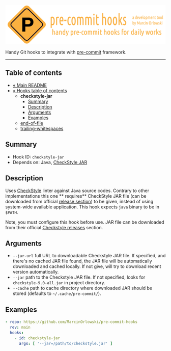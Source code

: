 ![pre-commit-hooks logo](../artwork/logo.png)

Handy Git hooks to integrate with [pre-commit](http://pre-commit.com/) framework.

---

<!--TOC-->

## Table of contents ##

* [« Main README](../README.md)
* [« Hooks table of contents](README.md)
  * **checkstyle-jar**
    * [Summary](#summary)
    * [Description](#description)
    * [Arguments](#arguments)
    * [Examples](#examples)
  * [end-of-file](end-of-file.md)
  * [trailing-whitespaces](trailing-whitespaces.md)

<!--TOC-->

## Summary ##

* Hook ID: `checkstyle-jar`
* Depends on: Java, [CheckStyle JAR](https://checkstyle.org/)

## Description ##

Uses [CheckStyle](https://checkstyle.org/) linter against Java source codes. Contrary to other implementations this one **
requires** CheckStyle JAR file (can be downloaded from
official [release section](https://github.com/checkstyle/checkstyle/releases/)) to be given, instead of using system-wide available
application. This hook expects `java` binary to be in `$PATH`.

Note, you must configure this hook before use. JAR file can be downloaded from their official
[Checkstyle releases](https://github.com/checkstyle/checkstyle/releases/) section.

## Arguments ##

* `--jar-url` full URL to downloadable Checkstyle JAR file. If specified, and there's no cached JAR file found, the JAR file will be
  automatically downloaded and cached locally. If not give, will try to download recent version automatically.
* `--jar` path to the Checkstyle JAR file. If not specified, looks for `checkstyle-9.0-all.jar` in project directory.
* `--cache` path to cache directory where downloaded JAR should be stored (defaults to `~/.cache/pre-commit/`).

## Examples ##

```yaml
- repo: https://github.com/MarcinOrlowski/pre-commit-hooks
  rev: main
  hooks:
    - id: checkstyle-jar
      args: [ '--jar=/path/to/checkstyle.jar' ]
```


